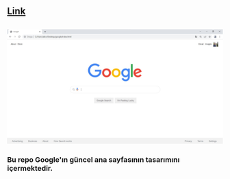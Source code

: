 [Link](https://app.patika.dev/alicnblt)
---
![Image](/assest/google-home.jpg)
---
### Bu repo Google'ın güncel ana sayfasının tasarımını içermektedir.
